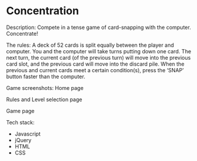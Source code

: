 # Concentration

Description:
Compete in a tense game of card-snapping with the computer. Concentrate!

The rules:
A deck of 52 cards is split equally between the player and computer. You and the computer will take turns putting down one card. The next turn, the current card (of the previous turn) will move into the previous card slot, and the previous card will move into the discard pile.
When the previous and current cards meet a certain condition(s), press the ‘SNAP’ button faster than the computer.

Game screenshots:
Home page

Rules and Level selection page

Game page

Tech stack:
- Javascript
- jQuery
- HTML
- CSS
